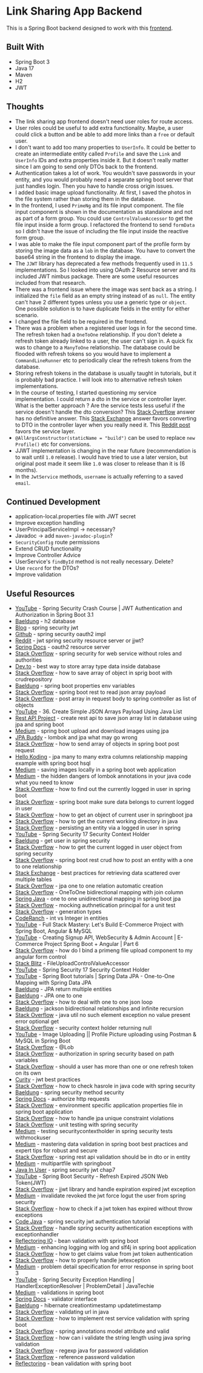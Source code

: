 # Link Sharing App Backend

This is a Spring Boot backend designed to work with this [frontend](https://github.com/jdegand/link-sharing-app-frontend).

## Built With

- Spring Boot 3
- Java 17
- Maven
- H2
- JWT

## Thoughts

- The link sharing app frontend doesn't need user roles for route access.  
- User roles could be useful to add extra functionality.  Maybe, a user could click a button and be able to add more links than a `free` or default user.  
- I don't want to add too many properties to `UserInfo`.  It could be better to create an intermediate entity called `Profile` and save the `Link` and `UserInfo` IDs and extra properties inside it.  But it doesn't really matter since I am going to send only DTOs back to the frontend.
- Authentication takes a lot of work.  You wouldn't save passwords in your entity, and you would probably need a separate spring boot server that just handles login.  Then you have to handle cross origin issues.  
- I added basic image upload functionality.  At first, I saved the photos in the file system rather than storing them in the database. 
- In the frontend, I used `PrimeNg` and its file input component.  The file input component is shown in the documentation as standalone and not as part of a form group.  You could use `ControlValueAccessor` to get the file input inside a form group.  I refactored the frontend to send `formData` so I didn't have the issue of including the file input inside the reactive form group.   
- I was able to make the file input component part of the profile form by storing the image data as a `lob` in the database.  You have to convert the base64 string in the frontend to display the image. 
- The `JJWT` library has deprecated a few methods frequently used in `11.5` implementations.  So I looked into using OAuth 2 Resource server and its included JWT nimbus package.  There are some useful resources included from that research.
- There was a frontend issue where the image was sent back as a string. I initialized the `file` field as an empty string instead of as `null`.  The entity can't have 2 different types unless you use a generic type or `object`.  One possible solution is to have duplicate fields in the entity for either scenario.  
- I changed the file field to be required in the frontend. 
- There was a problem when a registered user logs in for the second time. The refresh token had a `OneToOne` relationship.  If you don't delete a refresh token already linked to a user, the user can't sign in.  A quick fix was to change to a `ManyToOne` relationship.  The database could be flooded with refresh tokens so you would have to implement a `CommandLineRunner` etc to periodically clear the refresh tokens from the database.
- Storing refresh tokens in the database is usually taught in tutorials, but it is probably bad practice.  I will look into to alternative refresh token implementations.
- In the course of testing, I started questioning my service implementation.  I could return a dto in the service or controller layer.  What is the better approach ?  Are the service tests less useful if the service doesn't handle the dto conversion? This [Stack Overflow](https://stackoverflow.com/questions/47822938/which-layer-should-be-used-for-conversion-to-dto-from-domain-object#:~:text=its%20best%20practice%20to%20convert,any%20logic%20in%20the%20controllers.&text=top%20down.) answer has no definitive answer.  This [Stack Exchange](https://softwareengineering.stackexchange.com/questions/400953/service-layer-returns-dto-to-controller-but-need-it-to-return-model-for-other-se) answer favors converting to DTO in the controller layer when you really need it.  This [Reddit post](https://www.reddit.com/r/SpringBoot/comments/1ao7gm1/in_which_layer_should_i_use_dto_as_return_type/?rdt=57719) favors the service layer.  
- `@AllArgsConstructor(staticName = "build")` can be used to replace `new Profile()` etc for conversions.
- JJWT implementation is changing in the near future (recommendation is to wait until `1.0` release).  I would have tried to use a later version, but original post made it seem like `1.0` was closer to release than it is (6 months).  
- In the `JwtService` methods, `username` is actually referring to a saved `email`.

## Continued Development

- application-local.properties file with JWT secret
- Improve exception handling
- UserPrincipalServiceImpl -> necessary?
- Javadoc -> add `maven-javadoc-plugin`?
- `SecurityConfig` route permissions
- Extend CRUD functionality
- Improve Controller Advice  
- UserService's `findById` method is not really necessary.  Delete?
- Use `record` for the DTOs?
- Improve validation 

## Useful Resources

- [YouTube](https://www.youtube.com/watch?v=jQrExUrNbQE) - Spring Security Crash Course | JWT Authentication and Authorization in Spring Boot 3.1 
- [Baeldung](https://www.baeldung.com/spring-boot-h2-database) - h2 database
- [Blog](https://www.danvega.dev/blog/spring-security-jwt) - spring security jwt
- [Github](https://github.com/spring-projects/spring-security/issues/13446) - spring security oauth2 impl
- [Reddit](https://www.reddit.com/r/SpringBoot/comments/18kkyqo/jwt_with_spring_security_resource_server_or_with/) - jwt spring security resource server or jjwt?
- [Spring Docs](https://docs.spring.io/spring-security/reference/servlet/oauth2/resource-server/index.html) - oauth2 resource server
- [Stack Overflow](https://stackoverflow.com/questions/60265755/spring-security-for-web-service-without-roles-and-authorities) - spring security for web service without roles and authorities
- [Dev.to](https://dev.to/mittalyashu/best-way-to-store-array-type-data-inside-database-3m09) - best way to store array type data inside database
- [Stack Overflow](https://stackoverflow.com/questions/72040490/how-to-save-array-of-object-in-sprig-boot-with-crudrepository) - how to save array of object in sprig boot with crudrepository
- [Baeldung](https://www.baeldung.com/spring-boot-properties-env-variables) - spring boot properties env variables
- [Stack Overflow](https://stackoverflow.com/questions/59089072/spring-boot-rest-to-read-json-array-payload) - spring boot rest to read json array payload
- [Stack Overflow](https://stackoverflow.com/questions/61895276/post-array-in-requestbody-to-spring-controller-as-list-of-objects) - post array in request body to spring controller as list of objects
- [YouTube](https://www.youtube.com/watch?v=4N2WghOYihs) - 36. Create Simple JSON Arrays Payload Using Java List
- [Rest API Project](https://restapiproject.com/create-restapi-to-save-json-array-list-in-database-using-jpa-and-spring-boot/) - create rest api to save json array list in database using jpa and spring boot
- [Medium](https://medium.com/shoutloudz/spring-boot-upload-and-download-images-using-jpa-b1c9ef174dc0) - spring boot upload and download images using jpa
- [JPA Buddy](https://jpa-buddy.com/blog/lombok-and-jpa-what-may-go-wrong/) - lombok and jpa what may go wrong
- [Stack Overflow](https://stackoverflow.com/questions/57557763/how-to-send-array-of-objects-in-spring-boot-post-request) - how to send array of objects in spring boot post request
- [Hello Koding](https://hellokoding.com/jpa-many-to-many-extra-columns-relationship-mapping-example-with-spring-boot-hsql/) - jpa many to many extra columns relationship mapping example with spring boot hsql
- [Medium](https://medium.com/@kkarththi15/saving-images-locally-in-a-spring-boot-web-application-01405a988bc7) - saving images locally in a spring boot web application
- [Medium](https://medium.com/@miguelangelperezdiaz444/the-hidden-dangers-of-lombok-annotations-in-your-java-code-what-you-need-to-know-8acdce2d6b89) - the hidden dangers of lombok annotations in your java code what you need to know
- [Stack Overflow](https://stackoverflow.com/questions/31159075/how-to-find-out-the-currently-logged-in-user-in-spring-boot) - how to find out the currently logged in user in spring boot
- [Stack Overflow](https://stackoverflow.com/questions/67951256/spring-boot-make-sure-data-belongs-to-current-logged-in-user) - spring boot make sure data belongs to current logged in user
- [Stack Overflow](https://stackoverflow.com/questions/72230836/how-to-get-an-object-of-current-user-in-spring-bootjpa) - how to get an object of current user in springboot jpa
- [Stack Overflow](https://stackoverflow.com/questions/4871051/how-to-get-the-current-working-directory-in-java) - how to get the current working directory in java
- [Stack Overflow](https://stackoverflow.com/questions/48303350/persisting-an-entity-via-a-logged-in-user-in-spring) - persisting an entity via a logged in user in spring
- [YouTube](https://www.youtube.com/watch?v=MlKT8IOTfcw&list=PLGXpHMFOMTTbCC4t6WSoKfVnUxHmyGXKJ&index=17) - Spring Security 17 Security Context Holder
- [Baeldung](https://www.baeldung.com/get-user-in-spring-security) - get user in spring security
- [Stack Overflow](https://stackoverflow.com/questions/32052076/how-to-get-the-current-logged-in-user-object-from-spring-security) - how to get the current logged in user object from spring security
- [Stack Overflow](https://stackoverflow.com/questions/51456096/spring-boot-rest-crud-how-to-post-an-entitiy-with-a-one-to-one-relationship) - spring boot rest crud how to post an entity with a one to one relationship
- [Stack Exchange](https://softwareengineering.stackexchange.com/questions/423121/best-practices-for-retrieving-data-scattered-over-multiple-tables) - best practices for retrieving data scattered over multiple tables
- [Stack Overflow](https://stackoverflow.com/questions/38168985/jpa-onetoone-relation-automatic-creation) - jpa one to one relation automatic creation
- [Stack Overflow](https://stackoverflow.com/questions/10687529/onetoone-bidirectional-mapping-with-joincolumn/10687818#10687818) - OneToOne bidirectional mapping with join column
- [Spring Java](https://springjava.com/spring-data-jpa/one-to-one-unidirectional-mapping-in-spring-boot-jpa) - one to one unidirectional mapping in spring boot jpa
- [Stack Overflow](https://stackoverflow.com/questions/64543266/mocking-authenticationprincipal-for-a-unit-test) - mocking authnetication principal for a unit test
- [Stack Overflow](https://stackoverflow.com/questions/20603638/what-is-the-use-of-annotations-id-and-generatedvaluestrategy-generationtype) - generation types
- [CodeRanch](https://coderanch.com/t/695720/databases/int-Integer-JPA-entity-Id) - int vs Integer in entities
- [YouTube](https://www.youtube.com/watch?v=k29A07LCRY8) - Full Stack Mastery: Let's Build E-Commerce Project with Spring Boot, Angular & MySQL 
- [YouTube](https://www.youtube.com/watch?v=pqahN8UDQOU&list=PLgYFT7gUQL8E6DmEySCcSdNvQlKVYfEd7&index=6) - Creating Signup API, WebSecurity & Admin Account | E-Commerce Project Spring Boot + Angular | Part 6
- [Stack Overflow](https://stackoverflow.com/questions/73295132/how-do-i-bind-a-primeng-file-upload-component-to-my-angular-form-control) - how do I bind a primeng file upload component to my angular form control
- [Stack Blitz](https://stackblitz.com/edit/jhcz9a?file=src%2Fapp%2FFileUploadControlValueAccessor.directive.ts) - FileUploadControlValueAccessor
- [YouTube](https://www.youtube.com/watch?v=MlKT8IOTfcw&t=91s) - Spring Security 17 Security Context Holder
- [YouTube](https://www.youtube.com/watch?v=lIxLNx4ciEo) - Spring Boot tutorials | Spring Data JPA - One-to-One Mapping with Spring Data JPA
- [Baeldung](https://www.baeldung.com/jpa-return-multiple-entities) - JPA return multiple entities
- [Baeldung](https://www.baeldung.com/jpa-one-to-one) - JPA one to one
- [Stack Overflow](https://stackoverflow.com/questions/60115021/how-to-deal-with-one-to-one-json-loop) - how to deal with one to one json loop
- [Baeldung](https://www.baeldung.com/jackson-bidirectional-relationships-and-infinite-recursion) - jackson bidirectional relationships and infinite recursion
- [Stack Overflow](https://stackoverflow.com/questions/49579531/java-util-nosuchelementexception-no-value-present-error-optional-get-in-jun) - java util no such element exception no value present error optional get
- [Stack Overflow](https://stackoverflow.com/questions/22191386/securitycontextholder-getcontext-getauthentication-returning-null) - security context holder returning null
- [YouTube](https://www.youtube.com/watch?v=vOWcbY7sjGM) - Image Uploading || Profile Picture uploading using Postman & MySQL in Spring Boot
- [Stack Overflow](https://stackoverflow.com/questions/29511133/what-is-the-significance-of-javax-persistence-lob-annotation-in-jpa) - @Lob
- [Stack Overflow](https://stackoverflow.com/questions/33115446/authorization-in-spring-security-based-on-path-variables) - authorization in spring security based on path variables
- [Stack Overflow](https://stackoverflow.com/questions/66086000/should-a-user-has-more-than-one-or-one-refresh-token-on-its-own) - should a user has more than one or one refresh token on its own
- [Curity](https://curity.io/resources/learn/jwt-best-practices/) - jwt best practices
- [Stack Overflow](https://stackoverflow.com/questions/3021200/how-to-check-hasrole-in-java-code-with-spring-security) - how to check hasrole in java code with spring security
- [Baeldung](https://www.baeldung.com/spring-security-method-security) - spring security method security
- [Spring Docs](https://docs.spring.io/spring-security/reference/6.0/servlet/authorization/authorize-http-requests.html) - authorize http requests
- [Stack Overflow](https://stackoverflow.com/questions/32196451/environment-specific-application-properties-file-in-spring-boot-application) - environment specific application properties file in spring boot application 
- [Stack Overflow](https://stackoverflow.com/questions/3502279/how-to-handle-jpa-unique-constraint-violations) - how to handle jpa unique constraint violations
- [Stack Overflow](https://stackoverflow.com/questions/360520/unit-testing-with-spring-security) - unit testing with spring security
- [Medium](https://medium.com/@kjavaman12/testing-securitycontextholder-in-spring-security-tests-with-withmockuser-38ce8060088b) - testing securitycontextholder in spring security tests withmockuser
- [Medium](https://medium.com/@techisbeautiful/mastering-data-validation-in-spring-boot-best-practices-and-expert-tips-for-robust-and-secure-ba24dd79bc0a) - mastering data validation in spring boot best practices and expert tips for robust and secure
- [Stack Overflow](https://stackoverflow.com/questions/42280355/spring-rest-api-validation-should-be-in-dto-or-in-entity) - spring rest api validation should be in dto or in entity
- [Medium](https://medium.com/techpanel/multipartfile-with-springboot-d4901ee3e77d) - multipartfile with springboot
- [Java In User](https://www.javainuse.com/webseries/spring-security-jwt/chap7) - spring security jwt chap7
- [YouTube](https://www.youtube.com/watch?v=O9jhPB-zTc8) - Spring Boot Security - Refresh Expired JSON Web Token(JWT)
- [Stack Overflow](https://stackoverflow.com/questions/49085433/jjwt-library-and-handle-expiration-expiredjwtexception) - jjwt library and handle expiration expired jwt exception
- [Medium](https://medium.com/spring-boot/invalidate-revoked-the-jwt-force-logout-the-user-from-spring-security-a20ef3a2a928) - invalidate revoked the jwt force logut the user from spring security
- [Stack Overflow](https://stackoverflow.com/questions/66549737/how-to-check-if-a-jwt-token-has-expired-without-throw-exceptions) - how to check if a jwt token has expired without throw exceptions
- [Code Java](https://www.codejava.net/frameworks/spring-boot/spring-security-jwt-authentication-tutorial) - spring security jwt authentication tutorial
- [Stack Overflow](https://stackoverflow.com/questions/19767267/handle-spring-security-authentication-exceptions-with-exceptionhandler) - handle spring security authentication exceptions with exceptionhandler
- [Reflectoring IO](https://reflectoring.io/bean-validation-with-spring-boot/) - bean validation with spring boot
- [Medium](https://medium.com/@AlexanderObregon/enhancing-logging-with-log-and-slf4j-in-spring-boot-applications-f7e70c6e4cc7) - enhancing logging with log and slf4j in spring boot application
- [Stack Overflow](https://stackoverflow.com/questions/54339794/how-to-get-claims-value-from-jwt-token-authentication) - how to get claims value from jwt token authentication
- [Stack Overflow](https://stackoverflow.com/questions/64015805/how-to-properly-handle-jwtexception) - how to properly handle jwtexception
- [Medium](https://medium.com/@mandeepdhakal11/using-problemdetail-specification-for-error-response-in-spring-boot-3-5d25956ef421) - problem detail specification for error response in spring boot 3
- [YouTube](https://www.youtube.com/watch?v=YiQYhXorMAI&t=172s) - Spring Security Exception Handling | HandlerExceptionResolver | ProblemDetail | JavaTechie
- [Medium](https://medium.com/@himani.prasad016/validations-in-spring-boot-e9948aa6286b) - validations in spring boot
- [Spring Docs](https://docs.spring.io/spring-framework/reference/core/validation/validator.html) - validator interface
- [Baeldung](https://www.baeldung.com/hibernate-creationtimestamp-updatetimestamp) - hibernate creationtimestamp updatetimestamp
- [Stack Overflow](https://stackoverflow.com/questions/1600291/validating-url-in-java) - validating url in java
- [Stack Overflow](https://stackoverflow.com/questions/49856984/how-to-implement-rest-service-validation-with-spring-boot) - how to implement rest service validation with spring boot
- [Stack Overflow](https://stackoverflow.com/questions/22658572/spring-annotations-modelattribute-and-valid) - spring annotations model attribute and valid
- [Stack Overflow](https://stackoverflow.com/questions/68231771/how-can-i-validate-the-string-length-using-java-spring-validation) - how can i validate the string length using java spring validation
- [Stack Overflow](https://stackoverflow.com/questions/3802192/regexp-java-for-password-validation) - regexp java for password validation
- [Stack Overflow](https://stackoverflow.com/questions/48345922/reference-password-validation) - reference password validation
- [Reflectoring](https://reflectoring.io/bean-validation-with-spring-boot/) - bean validation with spring boot